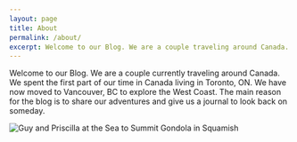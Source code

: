 ```yaml
---
layout: page
title: About
permalink: /about/
excerpt: Welcome to our Blog. We are a couple traveling around Canada. Currently enjoying beautiful British Columbia.
---
```


Welcome to our Blog. We are a couple currently traveling around Canada. We spent the first part of our time in Canada living in Toronto, ON. We have now moved to Vancouver, BC to explore the West Coast. The main reason for the blog is to share our adventures and give us a journal to look back on someday.

<img src="/images/guy-and-priscilla-at-the-sea-to-summit-gondola-in-squamish-bc.jpg"
  srcset="/images/guy-and-priscilla-at-the-sea-to-summit-gondola-in-squamish-bc-sm.jpg 480w, /images/guy-and-priscilla-at-the-sea-to-summit-gondola-in-squamish-bc-sm-2x.jpg 960w, /images/guy-and-priscilla-at-the-sea-to-summit-gondola-in-squamish-bc.jpg 700w, /images/guy-and-priscilla-at-the-sea-to-summit-gondola-in-squamish-bc-2x.jpg 1400w"
  sizes="(max-width: 500px) 480px" alt="Guy and Priscilla at the Sea to Summit Gondola in Squamish">
